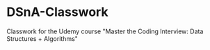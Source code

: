 # DSnA-Classwork
Classwork for the Udemy course "Master the Coding Interview: Data Structures + Algorithms"
